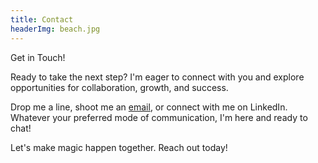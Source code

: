 ```yaml
---
title: Contact
headerImg: beach.jpg
---
```



Get in Touch!

Ready to take the next step? I'm eager to connect with you and explore opportunities for collaboration, growth, and success.

Drop me a line, shoot me an [email](mailto:kaisbk1@gmail.com), or connect with me on LinkedIn. Whatever your preferred mode of communication, I'm here and ready to chat!

Let's make magic happen together. Reach out today!
